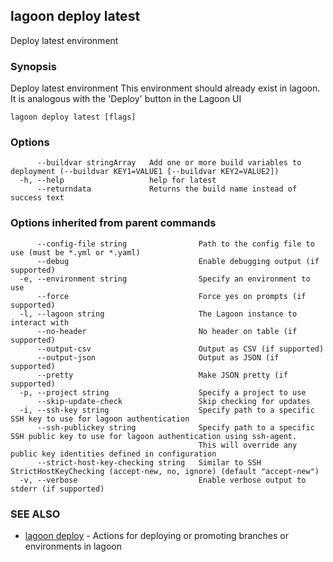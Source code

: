 ## lagoon deploy latest

Deploy latest environment

### Synopsis

Deploy latest environment
This environment should already exist in lagoon. It is analogous with the 'Deploy' button in the Lagoon UI

```
lagoon deploy latest [flags]
```

### Options

```
      --buildvar stringArray   Add one or more build variables to deployment (--buildvar KEY1=VALUE1 [--buildvar KEY2=VALUE2])
  -h, --help                   help for latest
      --returndata             Returns the build name instead of success text
```

### Options inherited from parent commands

```
      --config-file string                Path to the config file to use (must be *.yml or *.yaml)
      --debug                             Enable debugging output (if supported)
  -e, --environment string                Specify an environment to use
      --force                             Force yes on prompts (if supported)
  -l, --lagoon string                     The Lagoon instance to interact with
      --no-header                         No header on table (if supported)
      --output-csv                        Output as CSV (if supported)
      --output-json                       Output as JSON (if supported)
      --pretty                            Make JSON pretty (if supported)
  -p, --project string                    Specify a project to use
      --skip-update-check                 Skip checking for updates
  -i, --ssh-key string                    Specify path to a specific SSH key to use for lagoon authentication
      --ssh-publickey string              Specify path to a specific SSH public key to use for lagoon authentication using ssh-agent.
                                          This will override any public key identities defined in configuration
      --strict-host-key-checking string   Similar to SSH StrictHostKeyChecking (accept-new, no, ignore) (default "accept-new")
  -v, --verbose                           Enable verbose output to stderr (if supported)
```

### SEE ALSO

* [lagoon deploy](lagoon_deploy.md)	 - Actions for deploying or promoting branches or environments in lagoon

